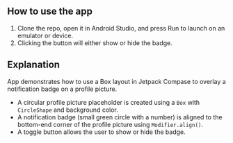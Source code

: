 ## How to use the app
1. Clone the repo, open it in Android Studio, and press Run to launch on an emulator or device.
2. Clicking the button will either show or hide the badge.
   
## Explanation
App demonstrates how to use a Box layout in Jetpack Compase to overlay a notification badge on a profile picture.
- A circular profile picture placeholder is created using a `Box` with `CircleShape` and background color.
- A notification badge (small green circle with a number) is aligned to the bottom-end corner of the profile picture using `Modifier.align()`.
- A toggle button allows the user to show or hide the badge.

